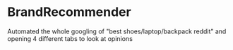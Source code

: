 # BrandRecommender
Automated the whole googling of "best shoes/laptop/backpack reddit" and opening 4 different tabs to look at opinions
